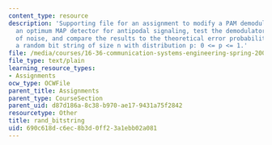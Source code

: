 ```yaml
---
content_type: resource
description: 'Supporting file for an assignment to modify a PAM demodulator to be
  an optimum MAP detector for antipodal signaling, test the demodulator in the presence
  of noise, and compare the results to the theoretical error probability. Generates
  a random bit string of size n with distribution p: 0 <= p <= 1.'
file: /media/courses/16-36-communication-systems-engineering-spring-2009/690c618dc6ec8b3d0ff23a1ebb02a081_rand_bitstring.m
file_type: text/plain
learning_resource_types:
- Assignments
ocw_type: OCWFile
parent_title: Assignments
parent_type: CourseSection
parent_uid: d87d186a-8c38-b970-ae17-9431a75f2842
resourcetype: Other
title: rand_bitstring
uid: 690c618d-c6ec-8b3d-0ff2-3a1ebb02a081
---
```

